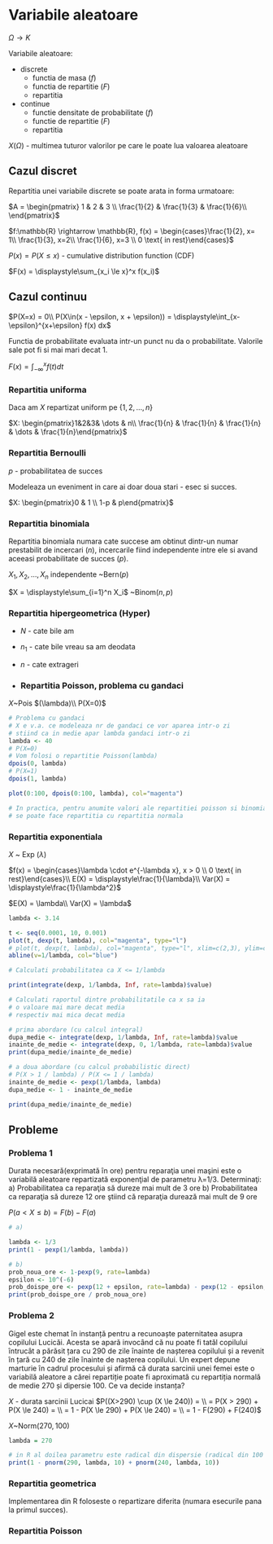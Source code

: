 # Variabile aleatoare

$\Omega \rightarrow K$

Variabile aleatoare: 
 - discrete
    - functia de masa ($f$)
    - functia de repartitie ($F$)
    - repartitia
 - continue
    - functie densitate de probabilitate ($f$)
    - functie de repartitie ($F$)
    - repartitia

$X(\Omega)$ - multimea tuturor valorilor pe care le poate lua valoarea aleatoare

## Cazul discret

Repartitia unei variabile discrete se poate arata in forma urmatoare:


$A = \begin{pmatrix} 1 & 2 & 3  \\ \frac{1}{2} & \frac{1}{3} & \frac{1}{6}\\ \end{pmatrix}$

$f:\mathbb{R} \rightarrow \mathbb{R}, f(x) = \begin{cases}\frac{1}{2}, x= 1\\ \frac{1}{3}, x=2\\ \frac{1}{6}, x=3 \\ 0 \text{ in rest}\end{cases}$

$P(x) = P(X \le x)$ - cumulative distribution function (CDF)

$F(x) = \displaystyle\sum_{x_i \le x}^x f(x_i)$

## Cazul continuu

$P(X=x) = 0\\
P(X\in(x - \epsilon, x + \epsilon)) = \displaystyle\int_{x-\epsilon}^{x+\epsilon} f(x) dx$

Functia de probabilitate evaluata intr-un punct nu da o probabilitate. Valorile sale pot fi si mai mari decat 1.

$F(x) = \displaystyle\int_{-\infty}^x f(t) dt$

### Repartitia uniforma

Daca am $X$ repartizat uniform pe $\{1,2, \dots ,n\}$

$X: \begin{pmatrix}1&2&3& \dots & n\\ \frac{1}{n} & \frac{1}{n} & \frac{1}{n} & \dots & \frac{1}{n}\end{pmatrix}$


### Repartitia Bernoulli 

$p$ - probabilitatea de succes

Modeleaza un eveniment in care ai doar doua stari - esec si succes.

$X: \begin{pmatrix}0 & 1 \\ 1-p & p\end{pmatrix}$

### Repartitia binomiala

Repartitia binomiala numara cate succese am obtinut dintr-un numar prestabilit de incercari ($n$), incercarile fiind independente intre ele si avand aceeasi probabilitate de succes ($p$).

$X_1, X_2, \dots, X_n$ independente ~Bern($p$)

$X = \displaystyle\sum_{i=1}^n X_i$ ~Binom($n, p$)

### Repartitia hipergeometrica (Hyper)
- $N$ - cate bile am
- $n_1$ - cate bile vreau sa am deodata
- $n$ - cate extrageri

- ### Repartitia Poisson, problema cu gandaci

$X$~Pois $(\lambda)\\
P(X=0)$

```r
# Problema cu gandaci
# X e v.a. ce modeleaza nr de gandaci ce vor aparea intr-o zi
# stiind ca in medie apar lambda gandaci intr-o zi
lambda <- 40
# P(X=0)
# Vom folosi o repartitie Poisson(lambda)
dpois(0, lambda)
# P(X=1)
dpois(1, lambda)

plot(0:100, dpois(0:100, lambda), col="magenta")

# In practica, pentru anumite valori ale repartitiei poisson si binomiala
# se poate face repartitia cu repartitia normala
```

### Repartitia exponentiala

$X$ ~ Exp $(\lambda)$

$f(x) = \begin{cases}\lambda \cdot e^{-\lambda x}, x > 0 \\
0 \text{ in rest}\end{cases}\\
E(X) = \displaystyle\frac{1}{\lambda}\\
Var(X) = \displaystyle\frac{1}{\lambda^2}$

$E(X) = \lambda\\
Var(X) = \lambda$

```r
lambda <- 3.14

t <- seq(0.0001, 10, 0.001)
plot(t, dexp(t, lambda), col="magenta", type="l")
# plot(t, dexp(t, lambda), col="magenta", type="l", xlim=c(2,3), ylim=c(0, 0.01))
abline(v=1/lambda, col="blue")

# Calculati probabilitatea ca X <= 1/lambda

print(integrate(dexp, 1/lambda, Inf, rate=lambda)$value)

# Calculati raportul dintre probabilitatile ca x sa ia 
# o valoare mai mare decat media
# respectiv mai mica decat media

# prima abordare (cu calcul integral)
dupa_medie <- integrate(dexp, 1/lambda, Inf, rate=lambda)$value
inainte_de_medie <- integrate(dexp, 0, 1/lambda, rate=lambda)$value
print(dupa_medie/inainte_de_medie)

# a doua abordare (cu calcul probabilistic direct)
# P(X > 1 / lambda) / P(X <= 1 / lambda)
inainte_de_medie <- pexp(1/lambda, lambda)
dupa_medie <- 1 - inainte_de_medie

print(dupa_medie/inainte_de_medie)
```

## Probleme

### Problema 1

Durata necesară(exprimată ȋn ore) pentru reparaţia unei maşini este o variabilă aleatoare
repartizată exponenţial de parametru λ=1/3. Determinaţi:
a) Probabilitatea ca reparaţia să dureze mai mult de 3 ore
b) Probabilitatea ca reparaţia să dureze 12 ore ştiind că reparaţia durează mai mult de 9 ore

$P(a < X \le b) = F(b) - F(a)$

```r
# a)

lambda <- 1/3
print(1 - pexp(1/lambda, lambda))

# b)
prob_noua_ore <- 1-pexp(9, rate=lambda)
epsilon <- 10^(-6)
prob_doispe_ore <- pexp(12 + epsilon, rate=lambda) - pexp(12 - epsilon, rate=lambda)
print(prob_doispe_ore / prob_noua_ore)
```

### Problema 2

Gigel este chemat ȋn instanță pentru a recunoaște paternitatea asupra copilului Lucicăi. Acesta
se apară invocȃnd că nu poate fi tatăl copilului ȋntrucȃt a părăsit țara cu 290 de zile ȋnainte de
nașterea copilului și a revenit ȋn țară cu 240 de zile ȋnainte de nașterea copilului. Un expert
depune marturie ȋn cadrul procesului și afirmă că durata sarcinii unei femei este o variabilă
aleatore a cărei repartiție poate fi aproximată cu repartiția normală de medie 270 și dipersie
100. Ce va decide instanța?

$X$ - durata sarcinii Lucicai
$P((X>290) \cup (X \le 240)) = \\
= P(X > 290) + P(X \le 240) = \\
= 1 - P(X \le 290) + P(X \le 240) = \\
= 1 - F(290) + F(240)$ 

$X$~Norm$(270, 100)$

```r
lambda = 270

# in R al doilea parametru este radical din dispersie (radical din 100 = 10)
print(1 - pnorm(290, lambda, 10) + pnorm(240, lambda, 10))
```

### Repartitia geometrica
Implementarea din R foloseste o repartizare diferita (numara esecurile pana la primul succes).

### Repartitia Poisson
